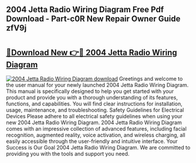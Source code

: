 ## 2004 Jetta Radio Wiring Diagram Free Pdf Download - Part-c0R New Repair Owner Guide zfV9j

# <h2><a href="http://dfqetu.blite.top/?on=2004+Jetta+Radio+Wiring+Diagram">🔗Download New 👉🔴 2004 Jetta Radio Wiring Diagram</a></h2>

[![2004 Jetta Radio Wiring Diagram download](https://i.imgur.com/lujVjoI.png)](http://dfqetu.blite.top/?on=2004+Jetta+Radio+Wiring+Diagram)
Greetings and welcome to the user manual for your newly launched 2004 Jetta Radio Wiring Diagram. This manual is specifically designed to help you get started with your product and provide you with a thorough understanding of its features, functions, and capabilities. You will find clear instructions for installation, usage, maintenance, and troubleshooting. Safety Guidelines for Electrical Devices Please adhere to all electrical safety guidelines when using your new 2004 Jetta Radio Wiring Diagram. 2004 Jetta Radio Wiring Diagram comes with an impressive collection of advanced features, including facial recognition, augmented reality, voice activation, and wireless charging, all easily accessible through the user-friendly and intuitive interface. Your Success is Our Goal 2004 Jetta Radio Wiring Diagram. We are committed to providing you with the tools and support you need.
